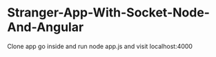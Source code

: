 Stranger-App-With-Socket-Node-And-Angular
=========================================
Clone app go inside and run node app.js
and visit localhost:4000
